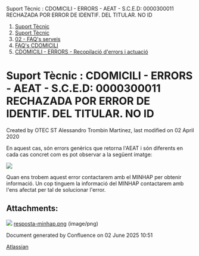 Suport Tècnic : CDOMICILI - ERRORS - AEAT - S.C.E.D: 0000300011 RECHAZADA POR ERROR DE IDENTIF. DEL TITULAR. NO ID  

1.  [Suport Tècnic](index.md)
2.  [Suport Tècnic](13893782.md)
3.  [02 - FAQ's serveis](26313393.md)
4.  [FAQ's CDOMICILI](28705548.md)
5.  [CDOMICILI - ERRORS - Recopilació d'errors i actuació](36340023.md)

Suport Tècnic : CDOMICILI - ERRORS - AEAT - S.C.E.D: 0000300011 RECHAZADA POR ERROR DE IDENTIF. DEL TITULAR. NO ID
==================================================================================================================

Created by OTEC ST Alessandro Trombin Martinez, last modified on 02 April 2020

En aquest cas, són errors genèrics que retorna l'AEAT i són diferents en cada cas concret com es pot observar a la següent imatge:

![](attachments/36340552/36340553.png)

Quan ens trobem aquest error contactarem amb el MINHAP per obtenir informació. Un cop tinguem la informació del MINHAP contactarem amb l'ens afectat per tal de solucionar l'error.

Attachments:
------------

![](images/icons/bullet_blue.gif) [resposta-minhap.png](attachments/36340552/36340553.png) (image/png)  

Document generated by Confluence on 02 June 2025 10:51

[Atlassian](http://www.atlassian.com/)